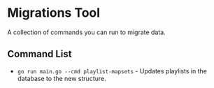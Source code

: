 # Migrations Tool

A collection of commands you can run to migrate data.

## Command List

* `go run main.go --cmd playlist-mapsets` - Updates playlists in the database to the new structure.